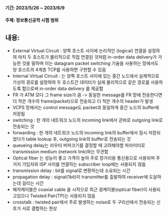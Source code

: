 #### 기간: 2023/5/26 ~ 2023/6/9
#### 주제: 정보통신공학 시험 범위

## 내용:
- External Virtual Circuit : 양쪽 호스트 사이에 논리적인 (logical) 연결을 설정하여 마치 두 호스트가 물리적으로 직접 연결된 것처럼 in-order data delivery가 가능한 것을 말하며 이는 datagram packet switching 기술을 사용하는 망에서도 양 호스트의 4계층 TCP를 사용하면 구현할 수 있음 
- Internal Virtual Circuit : 는 양쪽 호스트 사이에 있는 중간 노드에서 실제적으로 가상의 경로를 설정하여 두 호스트간 데이터가 실제 물리적으로 같은 경로를 사용하도록 함으로써 in-order data delivery 를 제공함
- FR 가 ATM 모다 그 frame size가 큼 -> 동일한 message를 FR 망에 전송한다면더 적은 개수의 frame(packet)으로 전송되고 더 적은 개수의 header가 발생
- VCPS 망에서는 control message도 packet과 동일하게 중간 노드의 buffer에 저장됨
- switching : 한 개의 네트워크 노드의 incoming link에서 곧바로 outgoing link로 전송되는 것
- forwarding : 한 개의 네트워크 노드의 incoming link의 buffer에서 잠시 저장되었다가 table lookup 후, outgoing link의 buffer로 전송되는 것
- queueing delay는 라우터 버퍼크기를 결정할 때 고려해야할 파라미터로 transmission medium (network link)와는 무관함
- Optical fiber 는 성능이 좋고 가격이 높아 주로 장거리용 통신용으로 사용되며 주거지 가입자와 ISP 사이를 연결하는 subscriber loop에는 사용되지 않음
- transmission delay : bit를 signal로 변환하는데 소요되는 시간
- propagation delay : signal(1bit)이 transmitter를 출발하여 receiver에 도달하는데 걸리는 시간
- 해저케이블은 coaxial cable 을 시작으로 최근 광케이블(optical fiber)이 사용되고있으나 Twisted Pair(TP)는 사용되지 않음
- crosstalk : twisted pair에서 주로 발생하는 noise로 두 구리선에서 전송되는 신호가 서로 결합하는 현상
